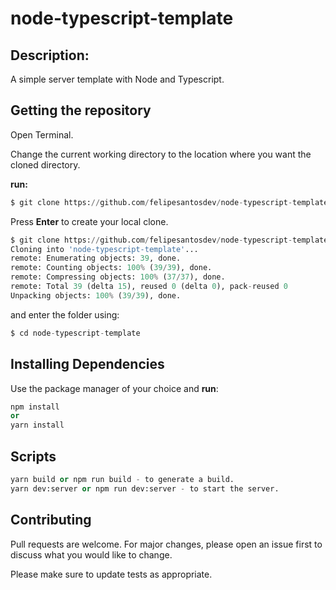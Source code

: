 # node-typescript-template

## Description:

A simple server template with Node and Typescript.

## Getting the repository

Open Terminal.

Change the current working directory to the location where you want the cloned directory.

**run:**
```python
$ git clone https://github.com/felipesantosdev/node-typescript-template.git
```

Press **Enter** to create your local clone.
```python
$ git clone https://github.com/felipesantosdev/node-typescript-template.git
Cloning into 'node-typescript-template'...
remote: Enumerating objects: 39, done.
remote: Counting objects: 100% (39/39), done.
remote: Compressing objects: 100% (37/37), done.
remote: Total 39 (delta 15), reused 0 (delta 0), pack-reused 0
Unpacking objects: 100% (39/39), done.
```

and enter the folder using:
```python
$ cd node-typescript-template
```

## Installing Dependencies

Use the package manager of your choice and **run**:

```python
npm install
or
yarn install
```

## Scripts

```python
yarn build or npm run build - to generate a build.
yarn dev:server or npm run dev:server - to start the server.
```

## Contributing
Pull requests are welcome. For major changes, please open an issue first to discuss what you would like to change.

Please make sure to update tests as appropriate.
